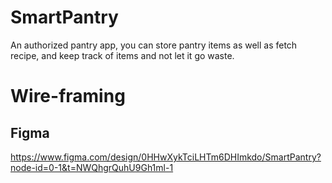 # SmartPantry
An authorized pantry app, you can store pantry items as well as fetch recipe, and keep track of items and not let it go waste.

# Wire-framing
## Figma
https://www.figma.com/design/0HHwXykTciLHTm6DHImkdo/SmartPantry?node-id=0-1&t=NWQhgrQuhU9Gh1ml-1
